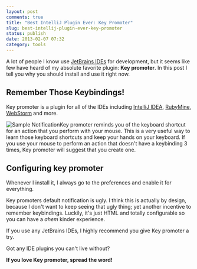 ```yaml
---
layout: post
comments: true
title: "Best IntelliJ Plugin Ever: Key Promoter"
slug: best-intellij-plugin-ever-key-promoter
status: publish
date: 2013-02-07 07:32
category: tools
---
```


A lot of people I know use [JetBrains IDEs](http://www.jetbrains.com/) for development,
but it seems like few have heard of my absolute favorite plugin: **Key promoter**.
In this post I tell you why you should install and use it right now.

## Remember Those Keybindings!
Key promoter is a plugin for all of the IDEs including [IntelliJ IDEA](http://www.jetbrains.com/idea/),
[RubyMine](http://www.jetbrains.com/ruby/), [WebStorm](http://www.jetbrains.com/webstorm/)
and more.

<img src="/images/keypromoter.png" alt="Sample Notification" class="img-right" />Key promoter
reminds you of the keyboard shortcut for an action that you perform with
your mouse. This is a very useful way to learn those keyboard shortcuts and keep your
hands on your keyboard. If you use your mouse to perform an action that doesn't have a keybinding 3 times,
Key promoter will suggest that you create one.

## Configuring key promoter
Whenever I install it, I always go to the preferences and enable it for everything.

Key promoters default notification is ugly. I think this is actually by design,
because I don't want to keep seeing that ugly thing; yet another incentive to
remember keybindings. Luckily, it's just HTML and totally configurable so you
can have a *ahem* kinder experience.

If you use any JetBrains IDEs, I highly recommend you give Key promoter a try.

Got any IDE plugins you can't live without?

**If you love Key promoter, spread the word!**
